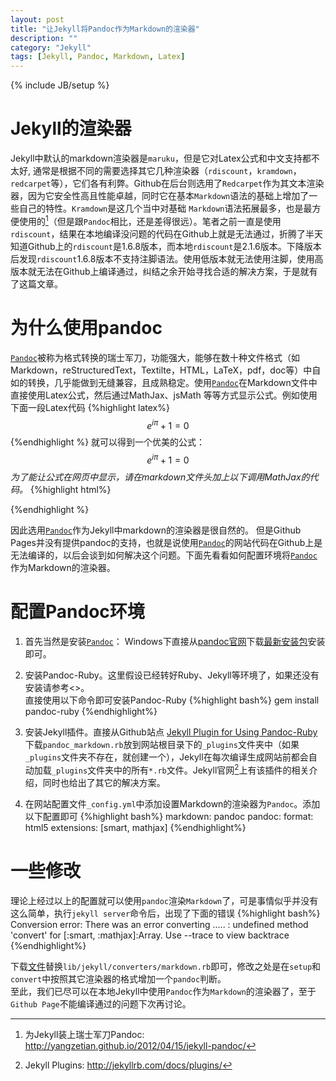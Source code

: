 ```yaml
---
layout: post
title: "让Jekyll将Pandoc作为Markdown的渲染器"
description: ""
category: "Jekyll"
tags: [Jekyll, Pandoc, Markdown, Latex]
---
```

{% include JB/setup %}

<script type="text/javascript" src="http://cdn.mathjax.org/mathjax/latest/MathJax.js?config=TeX-AMS-MML_HTMLorMML">
</script>

# Jekyll的渲染器
Jekyll中默认的markdown渲染器是`maruku`，但是它对Latex公式和中文支持都不太好, 通常是根据不同的需要选择其它几种渲染器（`rdiscount`，`kramdown`，`redcarpet`等），它们各有利弊。Github在后台则选用了`Redcarpet`作为其文本渲染器，因为它安全性高且性能卓越，同时它在基本`Markdown`语法的基础上增加了一些自己的特性。`Kramdown`是这几个当中对基础 `Markdown`语法拓展最多，也是最方便使用的[^yangzetian]（但是跟`Pandoc`相比，还是差得很远）。笔者之前一直是使用`rdiscount`，结果在本地编译没问题的代码在Github上就是无法通过，折腾了半天知道Github上的`rdiscount`是1.6.8版本，而本地`rdiscount`是2.1.6版本。下降版本后发现`rdiscount`1.6.8版本不支持注脚语法。使用低版本就无法使用注脚，使用高版本就无法在Github上编译通过，纠结之余开始寻找合适的解决方案，于是就有了这篇文章。

# 为什么使用pandoc
[`Pandoc`](http://johnmacfarlane.net/pandoc)被称为格式转换的瑞士军刀，功能强大，能够在数十种文件格式（如Markdown，reStructuredText，Textilte，HTML，LaTeX，pdf，doc等）中自如的转换，几乎能做到无缝兼容，且成熟稳定。使用[`Pandoc`](http://johnmacfarlane.net/pandoc)在Markdown文件中直接使用Latex公式，然后通过MathJax、jsMath 等等方式显示公式。例如使用下面一段Latex代码
{%highlight latex%}
$$e^{i\pi}+1=0$$
{%endhighlight %}
就可以得到一个优美的公式：
$$e^{i\pi}+1=0$$
*为了能让公式在网页中显示，请在markdown文件头加上以下调用MathJax的代码。*
{%highlight html%}
<script type="text/javascript" src="http://cdn.mathjax.org/mathjax/latest/MathJax.js?config=TeX-AMS-MML_HTMLorMML">
</script>
{%endhighlight %}

因此选用[`Pandoc`](http://johnmacfarlane.net/pandoc)作为Jekyll中markdown的渲染器是很自然的。
但是Github Pages并没有提供pandoc的支持，也就是说使用[`Pandoc`](http://johnmacfarlane.net/pandoc)的网站代码在Github上是无法编译的，以后会谈到如何解决这个问题。下面先看看如何配置环境将[`Pandoc`](http://johnmacfarlane.net/pandoc)作为Markdown的渲染器。

# 配置Pandoc环境
1. 首先当然是安装[`Pandoc`](http://johnmacfarlane.net/pandoc)：
Windows下直接从[pandoc官网](http://johnmacfarlane.net/pandoc/)下载[最新安装包](http://code.google.com/p/pandoc/downloads/)安装即可。

2. 安装Pandoc-Ruby。这里假设已经转好Ruby、Jekyll等环境了，如果还没有安装请参考<>。  
直接使用以下命令即可安装Pandoc-Ruby
{%highlight bash%}
gem install pandoc-ruby
{%endhighlight%}

3. 安装Jekyll插件。直接从Github站点
[Jekyll Plugin for Using Pandoc-Ruby](https://github.com/dsanson/jekyll-pandoc-plugin)下载`pandoc_markdown.rb`放到网站根目录下的`_plugins`文件夹中（如果`_plugins`文件夹不存在，就创建一个），Jekyll在每次编译生成网站前都会自动加载`_plugins`文件夹中的所有`*.rb`文件。Jekyll官网[^jekyll_plugins]上有该插件的相关介绍，同时也给出了其它的解决方案。

4. 在网站配置文件`_config.yml`中添加设置Markdown的渲染器为`Pandoc`。添加以下配置即可
{%highlight bash%}
markdown: pandoc
pandoc:
  format: html5
  extensions: [smart, mathjax]
{%endhighlight%}

# 一些修改
理论上经过以上的配置就可以使用`pandoc`渲染`Markdown`了，可是事情似乎并没有这么简单，执行`jekyll server`命令后，出现了下面的错误
{%highlight bash%}
Conversion error: There was an error converting .....
: undefined method 'convert' for [:smart, :mathjax]:Array. Use --trace to view backtrace
{%endhighlight%}

下载[文件](/assets/share/markdown.rb)替换`lib/jekyll/converters/markdown.rb`即可，修改之处是在`setup`和`convert`中按照其它渲染器的格式增加一个`pandoc`判断。  
至此，我们已尽可以在本地Jekyll中使用`Pandoc`作为`Markdown`的渲染器了，至于`Github Page`不能编译通过的问题下次再讨论。

[^yangzetian]: 为Jekyll装上瑞士军刀Pandoc: <http://yangzetian.github.io/2012/04/15/jekyll-pandoc/>
[^jekyll_plugins]: Jekyll Plugins: <http://jekyllrb.com/docs/plugins/>